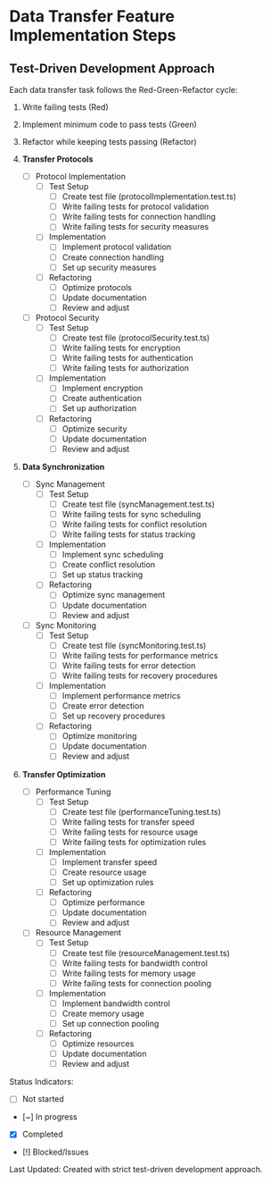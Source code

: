 # Data Transfer Feature Implementation Steps

## Test-Driven Development Approach
Each data transfer task follows the Red-Green-Refactor cycle:
1. Write failing tests (Red)
2. Implement minimum code to pass tests (Green)
3. Refactor while keeping tests passing (Refactor)

1. **Transfer Protocols**
   - [ ] Protocol Implementation
     - [ ] Test Setup
       - [ ] Create test file (protocolImplementation.test.ts)
       - [ ] Write failing tests for protocol validation
       - [ ] Write failing tests for connection handling
       - [ ] Write failing tests for security measures
     - [ ] Implementation
       - [ ] Implement protocol validation
       - [ ] Create connection handling
       - [ ] Set up security measures
     - [ ] Refactoring
       - [ ] Optimize protocols
       - [ ] Update documentation
       - [ ] Review and adjust

   - [ ] Protocol Security
     - [ ] Test Setup
       - [ ] Create test file (protocolSecurity.test.ts)
       - [ ] Write failing tests for encryption
       - [ ] Write failing tests for authentication
       - [ ] Write failing tests for authorization
     - [ ] Implementation
       - [ ] Implement encryption
       - [ ] Create authentication
       - [ ] Set up authorization
     - [ ] Refactoring
       - [ ] Optimize security
       - [ ] Update documentation
       - [ ] Review and adjust

2. **Data Synchronization**
   - [ ] Sync Management
     - [ ] Test Setup
       - [ ] Create test file (syncManagement.test.ts)
       - [ ] Write failing tests for sync scheduling
       - [ ] Write failing tests for conflict resolution
       - [ ] Write failing tests for status tracking
     - [ ] Implementation
       - [ ] Implement sync scheduling
       - [ ] Create conflict resolution
       - [ ] Set up status tracking
     - [ ] Refactoring
       - [ ] Optimize sync management
       - [ ] Update documentation
       - [ ] Review and adjust

   - [ ] Sync Monitoring
     - [ ] Test Setup
       - [ ] Create test file (syncMonitoring.test.ts)
       - [ ] Write failing tests for performance metrics
       - [ ] Write failing tests for error detection
       - [ ] Write failing tests for recovery procedures
     - [ ] Implementation
       - [ ] Implement performance metrics
       - [ ] Create error detection
       - [ ] Set up recovery procedures
     - [ ] Refactoring
       - [ ] Optimize monitoring
       - [ ] Update documentation
       - [ ] Review and adjust

3. **Transfer Optimization**
   - [ ] Performance Tuning
     - [ ] Test Setup
       - [ ] Create test file (performanceTuning.test.ts)
       - [ ] Write failing tests for transfer speed
       - [ ] Write failing tests for resource usage
       - [ ] Write failing tests for optimization rules
     - [ ] Implementation
       - [ ] Implement transfer speed
       - [ ] Create resource usage
       - [ ] Set up optimization rules
     - [ ] Refactoring
       - [ ] Optimize performance
       - [ ] Update documentation
       - [ ] Review and adjust

   - [ ] Resource Management
     - [ ] Test Setup
       - [ ] Create test file (resourceManagement.test.ts)
       - [ ] Write failing tests for bandwidth control
       - [ ] Write failing tests for memory usage
       - [ ] Write failing tests for connection pooling
     - [ ] Implementation
       - [ ] Implement bandwidth control
       - [ ] Create memory usage
       - [ ] Set up connection pooling
     - [ ] Refactoring
       - [ ] Optimize resources
       - [ ] Update documentation
       - [ ] Review and adjust

Status Indicators:
- [ ] Not started
- [~] In progress
- [x] Completed
- [!] Blocked/Issues

Last Updated: Created with strict test-driven development approach. 